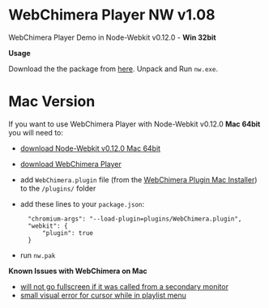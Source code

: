 # WebChimera Player NW v1.08

WebChimera Player Demo in Node-Webkit v0.12.0 - **Win 32bit**

**Usage**

Download the the package from [here](https://github.com/jaruba/WebChimeraPlayerNW/archive/master.zip). Unpack and Run ``nw.exe``.

Mac Version
==============

If you want to use WebChimera Player with Node-Webkit v0.12.0 **Mac 64bit** you will need to:

- [download Node-Webkit v0.12.0 Mac 64bit](http://dl.nwjs.io/v0.12.0/nwjs-v0.12.0-osx-x64.zip)
- [download WebChimera Player](https://github.com/jaruba/WebChimeraPlayer/archive/v1.07.zip)
- add ``WebChimera.plugin`` file (from the [WebChimera Plugin Mac Installer](http://www.webchimera.org/download)) to the ``/plugins/`` folder
- add these lines to your ``package.json``:


        "chromium-args": "--load-plugin=plugins/WebChimera.plugin",
        "webkit": {
            "plugin": true
        }

- run ``nw.pak``

**Known Issues with WebChimera on Mac**

- [will not go fullscreen if it was called from a secondary monitor](https://github.com/RSATom/WebChimera/issues/93)
- [small visual error for cursor while in playlist menu](https://github.com/RSATom/WebChimera/issues/95)
